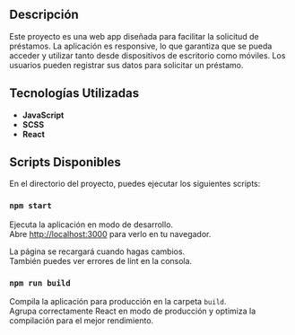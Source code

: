 ## Descripción

Este proyecto es una web app diseñada para facilitar la solicitud de préstamos. La aplicación es responsive, lo que garantiza que se pueda acceder y utilizar tanto desde dispositivos de escritorio como móviles. Los usuarios pueden registrar sus datos para solicitar un préstamo.

## Tecnologías Utilizadas

- **JavaScript**
- **SCSS**
- **React**

## Scripts Disponibles

En el directorio del proyecto, puedes ejecutar los siguientes scripts:

### `npm start`

Ejecuta la aplicación en modo de desarrollo.  
Abre [http://localhost:3000](http://localhost:3000) para verlo en tu navegador.

La página se recargará cuando hagas cambios.  
También puedes ver errores de lint en la consola.

### `npm run build`

Compila la aplicación para producción en la carpeta `build`.  
Agrupa correctamente React en modo de producción y optimiza la compilación para el mejor rendimiento.

